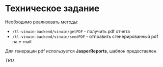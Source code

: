 # Техническое задание

Необходимо реализовать методы:
+ `/tl-vinwin-backend/vinwin/getPDF` - получить pdf отчета
+ `/tl-vinwin-backend/vinwin/sendPDF` - отправить сгенерированный pdf на e-mail

Для генерации pdf используется **JasperReports**, шаблон предоставлен.

*TBD*
